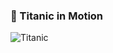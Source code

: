 ### 🚢 Titanic in Motion

![Titanic](https://media2.giphy.com/media/v1.Y2lkPTc5MGI3NjExb2k5bWlibGJ0N3Q4dzg4ZXc4eDNpeHdjYmVpMDl6ODN5d2VxbnlqdCZlcD12MV9pbnRlcm5hbF9naWZfYnlfaWQmY3Q9Zw/OJw4CDbtu0jde/giphy.gif)
